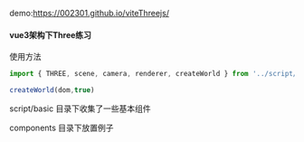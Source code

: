  demo:https://002301.github.io/viteThreejs/
 
#### vue3架构下Three练习

使用方法
```js
import { THREE, scene, camera, renderer, createWorld } from '../script/createWorld'

createWorld(dom,true)
```
script/basic 目录下收集了一些基本组件

components 目录下放置例子